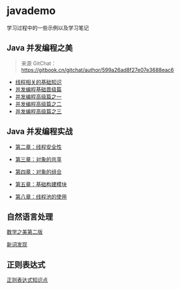 # javademo

学习过程中的一些示例以及学习笔记

## Java 并发编程之美

> 来源 GitChat：https://gitbook.cn/gitchat/author/599a26ad8f27e07e3688eac6

-   [线程相关的基础知识](https://github.com/Volong/javademo/blob/master/src/main/java/github/io/volong/jcpb/doc/01%E7%BA%BF%E7%A8%8B%E7%9B%B8%E5%85%B3%E7%9A%84%E5%9F%BA%E7%A1%80%E7%9F%A5%E8%AF%86.md)
-   [并发编程基础晋级篇](https://github.com/Volong/javademo/blob/master/src/main/java/github/io/volong/jcpb/doc/02%E5%B9%B6%E5%8F%91%E7%BC%96%E7%A8%8B%E5%9F%BA%E7%A1%80%E6%99%8B%E7%BA%A7%E7%AF%87.md)
-   [并发编程高级篇之一](https://github.com/Volong/javademo/blob/master/src/main/java/github/io/volong/jcpb/doc/03%E5%B9%B6%E5%8F%91%E7%BC%96%E7%A8%8B%E9%AB%98%E7%BA%A7%E7%AF%87%E4%B9%8B%E4%B8%80.md)
-   [并发编程高级篇之二](https://github.com/Volong/javademo/blob/master/src/main/java/github/io/volong/jcpb/doc/04%E5%B9%B6%E5%8F%91%E7%BC%96%E7%A8%8B%E9%AB%98%E7%BA%A7%E7%AF%87%E4%B9%8B%E4%BA%8C.md)
-   [并发编程高级篇之三](https://github.com/Volong/javademo/blob/master/src/main/java/github/io/volong/jcpb/doc/05%E5%B9%B6%E5%8F%91%E7%BC%96%E7%A8%8B%E9%AB%98%E7%BA%A7%E7%AF%87%E4%B9%8B%E4%B8%89.md)

## Java 并发编程实战

-   [第二章：线程安全性](https://github.com/Volong/javademo/blob/master/src/main/java/github/io/volong/jcip/doc/02%E7%AC%AC%E4%BA%8C%E7%AB%A0%EF%BC%9A%E7%BA%BF%E7%A8%8B%E5%AE%89%E5%85%A8%E6%80%A7.md)
-   [第三章：对象的共享](https://github.com/Volong/javademo/blob/master/src/main/java/github/io/volong/jcip/doc/03%E7%AC%AC%E4%B8%89%E7%AB%A0%EF%BC%9A%E5%AF%B9%E8%B1%A1%E7%9A%84%E5%85%B1%E4%BA%AB.md)
-   [第四章：对象的组合](https://github.com/Volong/javademo/blob/master/src/main/java/github/io/volong/jcip/doc/04%E7%AC%AC%E5%9B%9B%E7%AB%A0%EF%BC%9A%E5%AF%B9%E8%B1%A1%E7%9A%84%E7%BB%84%E5%90%88.md)

-   [第五章：基础构建模块](https://github.com/Volong/javademo/blob/master/src/main/java/github/io/volong/jcip/doc/05%E7%AC%AC%E4%BA%94%E7%AB%A0%EF%BC%9A%E5%9F%BA%E7%A1%80%E6%9E%84%E5%BB%BA%E6%A8%A1%E5%9D%97.md)
-   [第八章：线程池的使用](https://github.com/Volong/javademo/blob/master/src/main/java/github/io/volong/jcip/doc/08%E7%AC%AC%E5%85%AB%E7%AB%A0%EF%BC%9A%E7%BA%BF%E7%A8%8B%E6%B1%A0%E7%9A%84%E4%BD%BF%E7%94%A8.md)

## 自然语言处理

[数学之美第二版](https://volong.github.io/2018/10/13/de887055f2a2350d39572333ea99179a/)

[新词发现](https://volong.github.io/2018/10/13/e207fd12e67d934b6a9aed1e1f02bc47/)

## 正则表达式

[正则表达式知识点]()